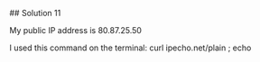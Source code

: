 ## Solution 11

My public IP address is 80.87.25.50

I used this command on the terminal: curl ipecho.net/plain ; echo